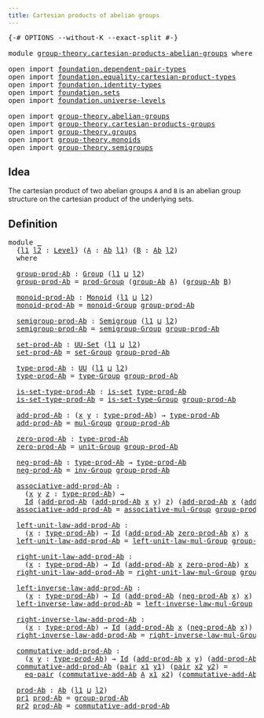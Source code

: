 ```yaml
---
title: Cartesian products of abelian groups
---
```


<pre class="Agda"><a id="62" class="Symbol">{-#</a> <a id="66" class="Keyword">OPTIONS</a> <a id="74" class="Pragma">--without-K</a> <a id="86" class="Pragma">--exact-split</a> <a id="100" class="Symbol">#-}</a>

<a id="105" class="Keyword">module</a> <a id="112" href="group-theory.cartesian-products-abelian-groups.html" class="Module">group-theory.cartesian-products-abelian-groups</a> <a id="159" class="Keyword">where</a>

<a id="166" class="Keyword">open</a> <a id="171" class="Keyword">import</a> <a id="178" href="foundation.dependent-pair-types.html" class="Module">foundation.dependent-pair-types</a>
<a id="210" class="Keyword">open</a> <a id="215" class="Keyword">import</a> <a id="222" href="foundation.equality-cartesian-product-types.html" class="Module">foundation.equality-cartesian-product-types</a>
<a id="266" class="Keyword">open</a> <a id="271" class="Keyword">import</a> <a id="278" href="foundation.identity-types.html" class="Module">foundation.identity-types</a>
<a id="304" class="Keyword">open</a> <a id="309" class="Keyword">import</a> <a id="316" href="foundation.sets.html" class="Module">foundation.sets</a>
<a id="332" class="Keyword">open</a> <a id="337" class="Keyword">import</a> <a id="344" href="foundation.universe-levels.html" class="Module">foundation.universe-levels</a>

<a id="372" class="Keyword">open</a> <a id="377" class="Keyword">import</a> <a id="384" href="group-theory.abelian-groups.html" class="Module">group-theory.abelian-groups</a>
<a id="412" class="Keyword">open</a> <a id="417" class="Keyword">import</a> <a id="424" href="group-theory.cartesian-products-groups.html" class="Module">group-theory.cartesian-products-groups</a>
<a id="463" class="Keyword">open</a> <a id="468" class="Keyword">import</a> <a id="475" href="group-theory.groups.html" class="Module">group-theory.groups</a>
<a id="495" class="Keyword">open</a> <a id="500" class="Keyword">import</a> <a id="507" href="group-theory.monoids.html" class="Module">group-theory.monoids</a>
<a id="528" class="Keyword">open</a> <a id="533" class="Keyword">import</a> <a id="540" href="group-theory.semigroups.html" class="Module">group-theory.semigroups</a>
</pre>
## Idea

The cartesian product of two abelian groups `A` and `B` is an abelian group structure on the cartesian product of the underlying sets.

## Definition

<pre class="Agda"><a id="737" class="Keyword">module</a> <a id="744" href="group-theory.cartesian-products-abelian-groups.html#744" class="Module">_</a>
  <a id="748" class="Symbol">{</a><a id="749" href="group-theory.cartesian-products-abelian-groups.html#749" class="Bound">l1</a> <a id="752" href="group-theory.cartesian-products-abelian-groups.html#752" class="Bound">l2</a> <a id="755" class="Symbol">:</a> <a id="757" href="Agda.Primitive.html#597" class="Postulate">Level</a><a id="762" class="Symbol">}</a> <a id="764" class="Symbol">(</a><a id="765" href="group-theory.cartesian-products-abelian-groups.html#765" class="Bound">A</a> <a id="767" class="Symbol">:</a> <a id="769" href="group-theory.abelian-groups.html#2528" class="Function">Ab</a> <a id="772" href="group-theory.cartesian-products-abelian-groups.html#749" class="Bound">l1</a><a id="774" class="Symbol">)</a> <a id="776" class="Symbol">(</a><a id="777" href="group-theory.cartesian-products-abelian-groups.html#777" class="Bound">B</a> <a id="779" class="Symbol">:</a> <a id="781" href="group-theory.abelian-groups.html#2528" class="Function">Ab</a> <a id="784" href="group-theory.cartesian-products-abelian-groups.html#752" class="Bound">l2</a><a id="786" class="Symbol">)</a>
  <a id="790" class="Keyword">where</a>

  <a id="799" href="group-theory.cartesian-products-abelian-groups.html#799" class="Function">group-prod-Ab</a> <a id="813" class="Symbol">:</a> <a id="815" href="group-theory.groups.html#2750" class="Function">Group</a> <a id="821" class="Symbol">(</a><a id="822" href="group-theory.cartesian-products-abelian-groups.html#749" class="Bound">l1</a> <a id="825" href="Agda.Primitive.html#810" class="Primitive Operator">⊔</a> <a id="827" href="group-theory.cartesian-products-abelian-groups.html#752" class="Bound">l2</a><a id="829" class="Symbol">)</a>
  <a id="833" href="group-theory.cartesian-products-abelian-groups.html#799" class="Function">group-prod-Ab</a> <a id="847" class="Symbol">=</a> <a id="849" href="group-theory.cartesian-products-groups.html#2803" class="Function">prod-Group</a> <a id="860" class="Symbol">(</a><a id="861" href="group-theory.abelian-groups.html#2596" class="Function">group-Ab</a> <a id="870" href="group-theory.cartesian-products-abelian-groups.html#765" class="Bound">A</a><a id="871" class="Symbol">)</a> <a id="873" class="Symbol">(</a><a id="874" href="group-theory.abelian-groups.html#2596" class="Function">group-Ab</a> <a id="883" href="group-theory.cartesian-products-abelian-groups.html#777" class="Bound">B</a><a id="884" class="Symbol">)</a>

  <a id="889" href="group-theory.cartesian-products-abelian-groups.html#889" class="Function">monoid-prod-Ab</a> <a id="904" class="Symbol">:</a> <a id="906" href="group-theory.monoids.html#1025" class="Function">Monoid</a> <a id="913" class="Symbol">(</a><a id="914" href="group-theory.cartesian-products-abelian-groups.html#749" class="Bound">l1</a> <a id="917" href="Agda.Primitive.html#810" class="Primitive Operator">⊔</a> <a id="919" href="group-theory.cartesian-products-abelian-groups.html#752" class="Bound">l2</a><a id="921" class="Symbol">)</a>
  <a id="925" href="group-theory.cartesian-products-abelian-groups.html#889" class="Function">monoid-prod-Ab</a> <a id="940" class="Symbol">=</a> <a id="942" href="group-theory.groups.html#3934" class="Function">monoid-Group</a> <a id="955" href="group-theory.cartesian-products-abelian-groups.html#799" class="Function">group-prod-Ab</a>

  <a id="972" href="group-theory.cartesian-products-abelian-groups.html#972" class="Function">semigroup-prod-Ab</a> <a id="990" class="Symbol">:</a> <a id="992" href="group-theory.semigroups.html#750" class="Function">Semigroup</a> <a id="1002" class="Symbol">(</a><a id="1003" href="group-theory.cartesian-products-abelian-groups.html#749" class="Bound">l1</a> <a id="1006" href="Agda.Primitive.html#810" class="Primitive Operator">⊔</a> <a id="1008" href="group-theory.cartesian-products-abelian-groups.html#752" class="Bound">l2</a><a id="1010" class="Symbol">)</a>
  <a id="1014" href="group-theory.cartesian-products-abelian-groups.html#972" class="Function">semigroup-prod-Ab</a> <a id="1032" class="Symbol">=</a> <a id="1034" href="group-theory.groups.html#2872" class="Function">semigroup-Group</a> <a id="1050" href="group-theory.cartesian-products-abelian-groups.html#799" class="Function">group-prod-Ab</a>

  <a id="1067" href="group-theory.cartesian-products-abelian-groups.html#1067" class="Function">set-prod-Ab</a> <a id="1079" class="Symbol">:</a> <a id="1081" href="foundation-core.sets.html#1190" class="Function">UU-Set</a> <a id="1088" class="Symbol">(</a><a id="1089" href="group-theory.cartesian-products-abelian-groups.html#749" class="Bound">l1</a> <a id="1092" href="Agda.Primitive.html#810" class="Primitive Operator">⊔</a> <a id="1094" href="group-theory.cartesian-products-abelian-groups.html#752" class="Bound">l2</a><a id="1096" class="Symbol">)</a>
  <a id="1100" href="group-theory.cartesian-products-abelian-groups.html#1067" class="Function">set-prod-Ab</a> <a id="1112" class="Symbol">=</a> <a id="1114" href="group-theory.groups.html#2933" class="Function">set-Group</a> <a id="1124" href="group-theory.cartesian-products-abelian-groups.html#799" class="Function">group-prod-Ab</a>

  <a id="1141" href="group-theory.cartesian-products-abelian-groups.html#1141" class="Function">type-prod-Ab</a> <a id="1154" class="Symbol">:</a> <a id="1156" href="foundation-core.universe-levels.html#235" class="Primitive">UU</a> <a id="1159" class="Symbol">(</a><a id="1160" href="group-theory.cartesian-products-abelian-groups.html#749" class="Bound">l1</a> <a id="1163" href="Agda.Primitive.html#810" class="Primitive Operator">⊔</a> <a id="1165" href="group-theory.cartesian-products-abelian-groups.html#752" class="Bound">l2</a><a id="1167" class="Symbol">)</a>
  <a id="1171" href="group-theory.cartesian-products-abelian-groups.html#1141" class="Function">type-prod-Ab</a> <a id="1184" class="Symbol">=</a> <a id="1186" href="group-theory.groups.html#2993" class="Function">type-Group</a> <a id="1197" href="group-theory.cartesian-products-abelian-groups.html#799" class="Function">group-prod-Ab</a>

  <a id="1214" href="group-theory.cartesian-products-abelian-groups.html#1214" class="Function">is-set-type-prod-Ab</a> <a id="1234" class="Symbol">:</a> <a id="1236" href="foundation-core.sets.html#1113" class="Function">is-set</a> <a id="1243" href="group-theory.cartesian-products-abelian-groups.html#1141" class="Function">type-prod-Ab</a>
  <a id="1258" href="group-theory.cartesian-products-abelian-groups.html#1214" class="Function">is-set-type-prod-Ab</a> <a id="1278" class="Symbol">=</a> <a id="1280" href="group-theory.groups.html#3045" class="Function">is-set-type-Group</a> <a id="1298" href="group-theory.cartesian-products-abelian-groups.html#799" class="Function">group-prod-Ab</a>

  <a id="1315" href="group-theory.cartesian-products-abelian-groups.html#1315" class="Function">add-prod-Ab</a> <a id="1327" class="Symbol">:</a> <a id="1329" class="Symbol">(</a><a id="1330" href="group-theory.cartesian-products-abelian-groups.html#1330" class="Bound">x</a> <a id="1332" href="group-theory.cartesian-products-abelian-groups.html#1332" class="Bound">y</a> <a id="1334" class="Symbol">:</a> <a id="1336" href="group-theory.cartesian-products-abelian-groups.html#1141" class="Function">type-prod-Ab</a><a id="1348" class="Symbol">)</a> <a id="1350" class="Symbol">→</a> <a id="1352" href="group-theory.cartesian-products-abelian-groups.html#1141" class="Function">type-prod-Ab</a>
  <a id="1367" href="group-theory.cartesian-products-abelian-groups.html#1315" class="Function">add-prod-Ab</a> <a id="1379" class="Symbol">=</a> <a id="1381" href="group-theory.groups.html#3238" class="Function">mul-Group</a> <a id="1391" href="group-theory.cartesian-products-abelian-groups.html#799" class="Function">group-prod-Ab</a>

  <a id="1408" href="group-theory.cartesian-products-abelian-groups.html#1408" class="Function">zero-prod-Ab</a> <a id="1421" class="Symbol">:</a> <a id="1423" href="group-theory.cartesian-products-abelian-groups.html#1141" class="Function">type-prod-Ab</a>
  <a id="1438" href="group-theory.cartesian-products-abelian-groups.html#1408" class="Function">zero-prod-Ab</a> <a id="1451" class="Symbol">=</a> <a id="1453" href="group-theory.groups.html#4037" class="Function">unit-Group</a> <a id="1464" href="group-theory.cartesian-products-abelian-groups.html#799" class="Function">group-prod-Ab</a>

  <a id="1481" href="group-theory.cartesian-products-abelian-groups.html#1481" class="Function">neg-prod-Ab</a> <a id="1493" class="Symbol">:</a> <a id="1495" href="group-theory.cartesian-products-abelian-groups.html#1141" class="Function">type-prod-Ab</a> <a id="1508" class="Symbol">→</a> <a id="1510" href="group-theory.cartesian-products-abelian-groups.html#1141" class="Function">type-prod-Ab</a>
  <a id="1525" href="group-theory.cartesian-products-abelian-groups.html#1481" class="Function">neg-prod-Ab</a> <a id="1537" class="Symbol">=</a> <a id="1539" href="group-theory.groups.html#4957" class="Function">inv-Group</a> <a id="1549" href="group-theory.cartesian-products-abelian-groups.html#799" class="Function">group-prod-Ab</a>

  <a id="1566" href="group-theory.cartesian-products-abelian-groups.html#1566" class="Function">associative-add-prod-Ab</a> <a id="1590" class="Symbol">:</a>
    <a id="1596" class="Symbol">(</a><a id="1597" href="group-theory.cartesian-products-abelian-groups.html#1597" class="Bound">x</a> <a id="1599" href="group-theory.cartesian-products-abelian-groups.html#1599" class="Bound">y</a> <a id="1601" href="group-theory.cartesian-products-abelian-groups.html#1601" class="Bound">z</a> <a id="1603" class="Symbol">:</a> <a id="1605" href="group-theory.cartesian-products-abelian-groups.html#1141" class="Function">type-prod-Ab</a><a id="1617" class="Symbol">)</a> <a id="1619" class="Symbol">→</a>
    <a id="1625" href="foundation-core.identity-types.html#1767" class="Datatype">Id</a> <a id="1628" class="Symbol">(</a><a id="1629" href="group-theory.cartesian-products-abelian-groups.html#1315" class="Function">add-prod-Ab</a> <a id="1641" class="Symbol">(</a><a id="1642" href="group-theory.cartesian-products-abelian-groups.html#1315" class="Function">add-prod-Ab</a> <a id="1654" href="group-theory.cartesian-products-abelian-groups.html#1597" class="Bound">x</a> <a id="1656" href="group-theory.cartesian-products-abelian-groups.html#1599" class="Bound">y</a><a id="1657" class="Symbol">)</a> <a id="1659" href="group-theory.cartesian-products-abelian-groups.html#1601" class="Bound">z</a><a id="1660" class="Symbol">)</a> <a id="1662" class="Symbol">(</a><a id="1663" href="group-theory.cartesian-products-abelian-groups.html#1315" class="Function">add-prod-Ab</a> <a id="1675" href="group-theory.cartesian-products-abelian-groups.html#1597" class="Bound">x</a> <a id="1677" class="Symbol">(</a><a id="1678" href="group-theory.cartesian-products-abelian-groups.html#1315" class="Function">add-prod-Ab</a> <a id="1690" href="group-theory.cartesian-products-abelian-groups.html#1599" class="Bound">y</a> <a id="1692" href="group-theory.cartesian-products-abelian-groups.html#1601" class="Bound">z</a><a id="1693" class="Symbol">))</a>
  <a id="1698" href="group-theory.cartesian-products-abelian-groups.html#1566" class="Function">associative-add-prod-Ab</a> <a id="1722" class="Symbol">=</a> <a id="1724" href="group-theory.groups.html#3587" class="Function">associative-mul-Group</a> <a id="1746" href="group-theory.cartesian-products-abelian-groups.html#799" class="Function">group-prod-Ab</a>

  <a id="1763" href="group-theory.cartesian-products-abelian-groups.html#1763" class="Function">left-unit-law-add-prod-Ab</a> <a id="1789" class="Symbol">:</a>
    <a id="1795" class="Symbol">(</a><a id="1796" href="group-theory.cartesian-products-abelian-groups.html#1796" class="Bound">x</a> <a id="1798" class="Symbol">:</a> <a id="1800" href="group-theory.cartesian-products-abelian-groups.html#1141" class="Function">type-prod-Ab</a><a id="1812" class="Symbol">)</a> <a id="1814" class="Symbol">→</a> <a id="1816" href="foundation-core.identity-types.html#1767" class="Datatype">Id</a> <a id="1819" class="Symbol">(</a><a id="1820" href="group-theory.cartesian-products-abelian-groups.html#1315" class="Function">add-prod-Ab</a> <a id="1832" href="group-theory.cartesian-products-abelian-groups.html#1408" class="Function">zero-prod-Ab</a> <a id="1845" href="group-theory.cartesian-products-abelian-groups.html#1796" class="Bound">x</a><a id="1846" class="Symbol">)</a> <a id="1848" href="group-theory.cartesian-products-abelian-groups.html#1796" class="Bound">x</a>
  <a id="1852" href="group-theory.cartesian-products-abelian-groups.html#1763" class="Function">left-unit-law-add-prod-Ab</a> <a id="1878" class="Symbol">=</a> <a id="1880" href="group-theory.groups.html#4454" class="Function">left-unit-law-mul-Group</a> <a id="1904" href="group-theory.cartesian-products-abelian-groups.html#799" class="Function">group-prod-Ab</a>

  <a id="1921" href="group-theory.cartesian-products-abelian-groups.html#1921" class="Function">right-unit-law-add-prod-Ab</a> <a id="1948" class="Symbol">:</a>
    <a id="1954" class="Symbol">(</a><a id="1955" href="group-theory.cartesian-products-abelian-groups.html#1955" class="Bound">x</a> <a id="1957" class="Symbol">:</a> <a id="1959" href="group-theory.cartesian-products-abelian-groups.html#1141" class="Function">type-prod-Ab</a><a id="1971" class="Symbol">)</a> <a id="1973" class="Symbol">→</a> <a id="1975" href="foundation-core.identity-types.html#1767" class="Datatype">Id</a> <a id="1978" class="Symbol">(</a><a id="1979" href="group-theory.cartesian-products-abelian-groups.html#1315" class="Function">add-prod-Ab</a> <a id="1991" href="group-theory.cartesian-products-abelian-groups.html#1955" class="Bound">x</a> <a id="1993" href="group-theory.cartesian-products-abelian-groups.html#1408" class="Function">zero-prod-Ab</a><a id="2005" class="Symbol">)</a> <a id="2007" href="group-theory.cartesian-products-abelian-groups.html#1955" class="Bound">x</a>
  <a id="2011" href="group-theory.cartesian-products-abelian-groups.html#1921" class="Function">right-unit-law-add-prod-Ab</a> <a id="2038" class="Symbol">=</a> <a id="2040" href="group-theory.groups.html#4592" class="Function">right-unit-law-mul-Group</a> <a id="2065" href="group-theory.cartesian-products-abelian-groups.html#799" class="Function">group-prod-Ab</a>

  <a id="2082" href="group-theory.cartesian-products-abelian-groups.html#2082" class="Function">left-inverse-law-add-prod-Ab</a> <a id="2111" class="Symbol">:</a>
    <a id="2117" class="Symbol">(</a><a id="2118" href="group-theory.cartesian-products-abelian-groups.html#2118" class="Bound">x</a> <a id="2120" class="Symbol">:</a> <a id="2122" href="group-theory.cartesian-products-abelian-groups.html#1141" class="Function">type-prod-Ab</a><a id="2134" class="Symbol">)</a> <a id="2136" class="Symbol">→</a> <a id="2138" href="foundation-core.identity-types.html#1767" class="Datatype">Id</a> <a id="2141" class="Symbol">(</a><a id="2142" href="group-theory.cartesian-products-abelian-groups.html#1315" class="Function">add-prod-Ab</a> <a id="2154" class="Symbol">(</a><a id="2155" href="group-theory.cartesian-products-abelian-groups.html#1481" class="Function">neg-prod-Ab</a> <a id="2167" href="group-theory.cartesian-products-abelian-groups.html#2118" class="Bound">x</a><a id="2168" class="Symbol">)</a> <a id="2170" href="group-theory.cartesian-products-abelian-groups.html#2118" class="Bound">x</a><a id="2171" class="Symbol">)</a> <a id="2173" href="group-theory.cartesian-products-abelian-groups.html#1408" class="Function">zero-prod-Ab</a>
  <a id="2188" href="group-theory.cartesian-products-abelian-groups.html#2082" class="Function">left-inverse-law-add-prod-Ab</a> <a id="2217" class="Symbol">=</a> <a id="2219" href="group-theory.groups.html#5035" class="Function">left-inverse-law-mul-Group</a> <a id="2246" href="group-theory.cartesian-products-abelian-groups.html#799" class="Function">group-prod-Ab</a>

  <a id="2263" href="group-theory.cartesian-products-abelian-groups.html#2263" class="Function">right-inverse-law-add-prod-Ab</a> <a id="2293" class="Symbol">:</a>
    <a id="2299" class="Symbol">(</a><a id="2300" href="group-theory.cartesian-products-abelian-groups.html#2300" class="Bound">x</a> <a id="2302" class="Symbol">:</a> <a id="2304" href="group-theory.cartesian-products-abelian-groups.html#1141" class="Function">type-prod-Ab</a><a id="2316" class="Symbol">)</a> <a id="2318" class="Symbol">→</a> <a id="2320" href="foundation-core.identity-types.html#1767" class="Datatype">Id</a> <a id="2323" class="Symbol">(</a><a id="2324" href="group-theory.cartesian-products-abelian-groups.html#1315" class="Function">add-prod-Ab</a> <a id="2336" href="group-theory.cartesian-products-abelian-groups.html#2300" class="Bound">x</a> <a id="2338" class="Symbol">(</a><a id="2339" href="group-theory.cartesian-products-abelian-groups.html#1481" class="Function">neg-prod-Ab</a> <a id="2351" href="group-theory.cartesian-products-abelian-groups.html#2300" class="Bound">x</a><a id="2352" class="Symbol">))</a> <a id="2355" href="group-theory.cartesian-products-abelian-groups.html#1408" class="Function">zero-prod-Ab</a>
  <a id="2370" href="group-theory.cartesian-products-abelian-groups.html#2263" class="Function">right-inverse-law-add-prod-Ab</a> <a id="2400" class="Symbol">=</a> <a id="2402" href="group-theory.groups.html#5194" class="Function">right-inverse-law-mul-Group</a> <a id="2430" href="group-theory.cartesian-products-abelian-groups.html#799" class="Function">group-prod-Ab</a>

  <a id="2447" href="group-theory.cartesian-products-abelian-groups.html#2447" class="Function">commutative-add-prod-Ab</a> <a id="2471" class="Symbol">:</a>
    <a id="2477" class="Symbol">(</a><a id="2478" href="group-theory.cartesian-products-abelian-groups.html#2478" class="Bound">x</a> <a id="2480" href="group-theory.cartesian-products-abelian-groups.html#2480" class="Bound">y</a> <a id="2482" class="Symbol">:</a> <a id="2484" href="group-theory.cartesian-products-abelian-groups.html#1141" class="Function">type-prod-Ab</a><a id="2496" class="Symbol">)</a> <a id="2498" class="Symbol">→</a> <a id="2500" href="foundation-core.identity-types.html#1767" class="Datatype">Id</a> <a id="2503" class="Symbol">(</a><a id="2504" href="group-theory.cartesian-products-abelian-groups.html#1315" class="Function">add-prod-Ab</a> <a id="2516" href="group-theory.cartesian-products-abelian-groups.html#2478" class="Bound">x</a> <a id="2518" href="group-theory.cartesian-products-abelian-groups.html#2480" class="Bound">y</a><a id="2519" class="Symbol">)</a> <a id="2521" class="Symbol">(</a><a id="2522" href="group-theory.cartesian-products-abelian-groups.html#1315" class="Function">add-prod-Ab</a> <a id="2534" href="group-theory.cartesian-products-abelian-groups.html#2480" class="Bound">y</a> <a id="2536" href="group-theory.cartesian-products-abelian-groups.html#2478" class="Bound">x</a><a id="2537" class="Symbol">)</a>
  <a id="2541" href="group-theory.cartesian-products-abelian-groups.html#2447" class="Function">commutative-add-prod-Ab</a> <a id="2565" class="Symbol">(</a><a id="2566" href="foundation-core.dependent-pair-types.html#588" class="InductiveConstructor">pair</a> <a id="2571" href="group-theory.cartesian-products-abelian-groups.html#2571" class="Bound">x1</a> <a id="2574" href="group-theory.cartesian-products-abelian-groups.html#2574" class="Bound">y1</a><a id="2576" class="Symbol">)</a> <a id="2578" class="Symbol">(</a><a id="2579" href="foundation-core.dependent-pair-types.html#588" class="InductiveConstructor">pair</a> <a id="2584" href="group-theory.cartesian-products-abelian-groups.html#2584" class="Bound">x2</a> <a id="2587" href="group-theory.cartesian-products-abelian-groups.html#2587" class="Bound">y2</a><a id="2589" class="Symbol">)</a> <a id="2591" class="Symbol">=</a>
    <a id="2597" href="foundation-core.equality-cartesian-product-types.html#1326" class="Function">eq-pair</a> <a id="2605" class="Symbol">(</a><a id="2606" href="group-theory.abelian-groups.html#5103" class="Function">commutative-add-Ab</a> <a id="2625" href="group-theory.cartesian-products-abelian-groups.html#765" class="Bound">A</a> <a id="2627" href="group-theory.cartesian-products-abelian-groups.html#2571" class="Bound">x1</a> <a id="2630" href="group-theory.cartesian-products-abelian-groups.html#2584" class="Bound">x2</a><a id="2632" class="Symbol">)</a> <a id="2634" class="Symbol">(</a><a id="2635" href="group-theory.abelian-groups.html#5103" class="Function">commutative-add-Ab</a> <a id="2654" href="group-theory.cartesian-products-abelian-groups.html#777" class="Bound">B</a> <a id="2656" href="group-theory.cartesian-products-abelian-groups.html#2574" class="Bound">y1</a> <a id="2659" href="group-theory.cartesian-products-abelian-groups.html#2587" class="Bound">y2</a><a id="2661" class="Symbol">)</a>

  <a id="2666" href="group-theory.cartesian-products-abelian-groups.html#2666" class="Function">prod-Ab</a> <a id="2674" class="Symbol">:</a> <a id="2676" href="group-theory.abelian-groups.html#2528" class="Function">Ab</a> <a id="2679" class="Symbol">(</a><a id="2680" href="group-theory.cartesian-products-abelian-groups.html#749" class="Bound">l1</a> <a id="2683" href="Agda.Primitive.html#810" class="Primitive Operator">⊔</a> <a id="2685" href="group-theory.cartesian-products-abelian-groups.html#752" class="Bound">l2</a><a id="2687" class="Symbol">)</a>
  <a id="2691" href="foundation-core.dependent-pair-types.html#605" class="Field">pr1</a> <a id="2695" href="group-theory.cartesian-products-abelian-groups.html#2666" class="Function">prod-Ab</a> <a id="2703" class="Symbol">=</a> <a id="2705" href="group-theory.cartesian-products-abelian-groups.html#799" class="Function">group-prod-Ab</a>
  <a id="2721" href="foundation-core.dependent-pair-types.html#617" class="Field">pr2</a> <a id="2725" href="group-theory.cartesian-products-abelian-groups.html#2666" class="Function">prod-Ab</a> <a id="2733" class="Symbol">=</a> <a id="2735" href="group-theory.cartesian-products-abelian-groups.html#2447" class="Function">commutative-add-prod-Ab</a>
</pre>